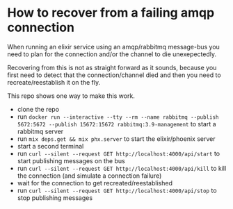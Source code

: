 # How to recover from a failing amqp connection

When running an elixir service using an amqp/rabbitmq
message-bus you need to plan for the connection and/or
the channel to die unexepectedly.

Recovering from this is not as straight forward as
it sounds, because you first need to detect that the
connection/channel died and then you need to
recreate/reestablish it on the fly.

This repo shows one way to make this work.

* clone the repo
* run `docker run --interactive --tty --rm --name
 rabbitmq --publish 5672:5672 --publish 15672:15672 rabbitmq:3.9-management`
 to start a rabbitmq server
* run `mix deps.get && mix phx.server` to start the
elixir/phoenix server
* start a second terminal
* run `curl --silent --request GET http://localhost:4000/api/start`
to start publishing messages on the bus
* run `curl --silent --request GET http://localhost:4000/api/kill`
to kill the connection (and simulate a connection failure)
* wait for the connection to get recreated/reestablished
* run `curl --silent --request GET http://localhost:4000/api/stop`
to stop publishing messages

